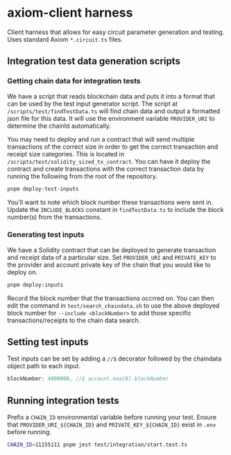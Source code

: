 # axiom-client harness

Client harness that allows for easy circuit parameter generation and testing. Uses standard Axiom `*.circuit.ts` files.

## Integration test data generation scripts

### Getting chain data for integration tests

We have a script that reads blockchain data and puts it into a format that can be used by the test input generator script. The script at `/scripts/test/findTestData.ts` will find chain data and output a formatted json file for this data. It will use the environment variable `PROVIDER_URI` to determine the chainId automatically.

You may need to deploy and run a contract that will send multiple transactions of the correct size in order to get the correct transaction and receipt size categories. This is located in `/scripts/test/solidity_sized_tx_contract`. You can have it deploy the contract and create transactions with the correct transaction data by running the following from the root of the repository.

```bash
pnpm deploy-test-inputs
```

You'll want to note which block number these transactions were sent in. Update the `INCLUDE_BLOCKS` constant in `findTestData.ts` to include the block number(s) from the transactions.

### Generating test inputs

We have a Solidity contract that can be deployed to generate transaction and receipt data of a particular size. Set `PROVIDER_URI` and `PRIVATE_KEY` to the provider and account private key of the chain that you would like to deploy on.

```bash
pnpm deploy:inputs
```

Record the block number that the transactions occrred on. You can then edit the command in `test/search_chaindata.sh` to use the above deployed block number for `--include <blockNumber>` to add those specific transactions/receipts to the chain data search.

## Setting test inputs

Test inputs can be set by adding a `//$` decorator followed by the chaindata object path to each input.

```javascript
blockNumber: 4000000, //$ account.eoa[8].blockNumber
```

## Running integration tests

Prefix a `CHAIN_ID` environmental variable before running your test. Ensure that `PROVIDER_URI_${CHAIN_ID}` and `PRIVATE_KEY_${CHAIN_ID}` exist in `.env` before running.

```bash
CHAIN_ID=11155111 pnpm jest test/integration/start.test.ts
```
